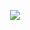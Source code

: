 <p align="center"> 
<img src="https://capsule-render.vercel.app/api?animation=fadeIn&type=waving&color=gradient&height=100&section=header&text=Welcome!"/>
</p>
